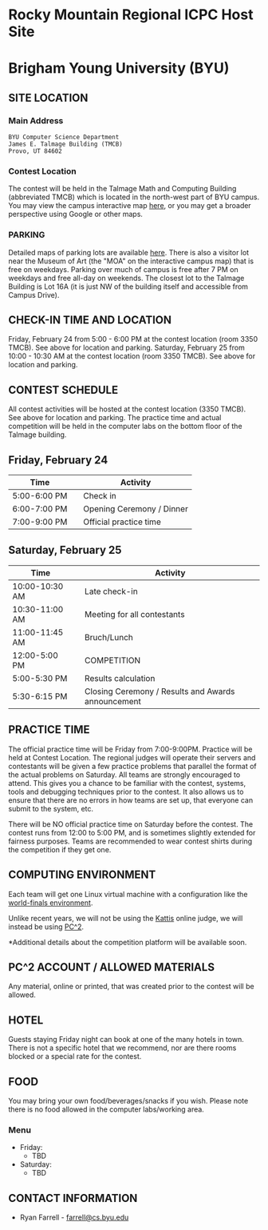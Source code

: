 # Rocky Mountain Regional ICPC Host Site

# Brigham Young University (BYU)

## SITE LOCATION

### Main Address

```
BYU Computer Science Department
James E. Talmage Building (TMCB)
Provo, UT 84602
```

### Contest Location

The contest will be held in the Talmage Math and Computing Building (abbreviated TMCB) which is located in the north-west part of BYU campus. You may view the campus interactive map [here](https://map.byu.edu), or you may get a broader perspective using Google or other maps.

### PARKING

Detailed maps of parking lots are available [here](https://map.byu.edu).  There is also a visitor lot near the Museum of Art (the "MOA" on the interactive campus map) that is free on weekdays.  Parking over much of campus is free after 7 PM on weekdays and free all-day on weekends.  The closest lot to the Talmage Building is Lot 16A (it is just NW of the building itself and accessible from Campus Drive).

## CHECK-IN TIME AND LOCATION

Friday, February 24 from 5:00 - 6:00 PM at the contest location (room 3350 TMCB). See above for location and parking.
Saturday, February 25 from 10:00 - 10:30 AM at the contest location (room 3350 TMCB). See above for location and parking.

## CONTEST SCHEDULE

All contest activities will be hosted at the contest location (3350 TMCB). See above for location and parking.  The practice time and actual competition will be held in the computer labs on the bottom floor of the Talmage building.

## Friday, February 24

| Time         |     | Activity                |
| ------------ | --- | ----------------------- |
| 5:00-6:00 PM |     | Check in                |
| 6:00-7:00 PM |     | Opening Ceremony / Dinner |
| 7:00-9:00 PM |     | Official practice time  |

## Saturday, February 25

| Time       |     | Activity                              |
| ---------- | --- | ------------------------------------- |
| 10:00-10:30 AM  |     | Late check-in  |
| 10:30-11:00 AM  |     | Meeting for all contestants           |
| 11:00-11:45 AM  |     | Bruch/Lunch           |
| 12:00-5:00 PM |     | COMPETITION |
| 5:00-5:30 PM  |     | Results calculation                   |
| 5:30-6:15 PM  |     | Closing Ceremony / Results and Awards announcement       |

## PRACTICE TIME

The official practice time will be Friday from 7:00-9:00PM. Practice will be held at Contest Location. The regional judges will operate their servers and
contestants will be given a few practice problems that parallel the format of the actual problems on Saturday. All teams are strongly encouraged to attend.
This gives you a chance to be familiar with the contest, systems, tools and debugging techniques prior to the contest.  It also allows us to ensure that
there are no errors in how teams are set up, that everyone can submit to the system, etc.

There will be NO official practice time on Saturday before the contest.
The contest runs from 12:00 to 5:00 PM, and is sometimes slightly extended for fairness purposes. Teams are recommended to wear contest shirts during
the competition if they get one.

## COMPUTING ENVIRONMENT

Each team will get one Linux virtual machine with a configuration like the [world-finals environment](https://docs.icpc.global/worldfinals-programming-environment/).

Unlike recent years, we will not be using the [Kattis](https://open.kattis.com) online judge, we will instead be using [PC^2](https://pc2ccs.github.io/).

*Additional details about the competition platform will be available soon.

## PC^2 ACCOUNT / ALLOWED MATERIALS

Any material, online or printed, that was created prior to the contest will be allowed.

## HOTEL

Guests staying Friday night can book at one of the many hotels in town. There is not a specific hotel that we recommend, nor are there rooms blocked
or a special rate for the contest.

## FOOD

You may bring your own food/beverages/snacks if you wish. Please note there is no food allowed in the computer labs/working area.



### Menu

- Friday:
    - TBD
- Saturday:
    -  TBD

## CONTACT INFORMATION

- Ryan Farrell - [farrell@cs.byu.edu](mailto:farrell@cs.byu.edu)
